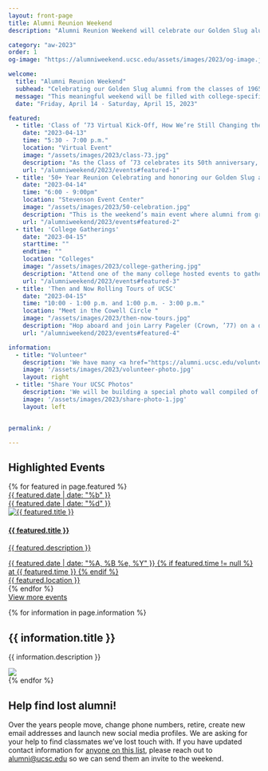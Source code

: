 ```yaml
---
layout: front-page
title: Alumni Reunion Weekend
description: "Alumni Reunion Weekend will celebrate our Golden Slug alumni from the classes of 1965-1973."

category: "aw-2023"
order: 1
og-image: "https://alumniweekend.ucsc.edu/assets/images/2023/og-image.jpg"

welcome:
  title: "Alumni Reunion Weekend"
  subhead: "Celebrating our Golden Slug alumni from the classes of 1965-1973."
  message: "This meaningful weekend will be filled with college-specific events and <br/>special moments to honor alumni celebrating their 50th or greater reunion milestones. <br/>We are excited to welcome these pioneers back to UC Santa Cruz for this special weekend."
  date: "Friday, April 14 - Saturday, April 15, 2023"

featured:
  - title: 'Class of ‘73 Virtual Kick-Off, How We’re Still Changing the World'
    date: "2023-04-13"
    time: "5:30 - 7:00 p.m."
    location: "Virtual Event"
    image: "/assets/images/2023/class-73.jpg"
    description: "As the Class of ’73 celebrates its 50th anniversary, classmates will come together to reflect on how they are still changing the world. Hear and share about how the Class of ’73 has been at the forefront of progress over the past 50 years. Come celebrate the transformative impact of fellow classmates and colleagues."
    url: "/alumniweekend/2023/events#featured-1"
  - title: '50+ Year Reunion Celebrating and honoring our Golden Slug alumni from the classes of 1965-1973 Stevenson Events Center'
    date: "2023-04-14"
    time: "6:00 - 9:00pm"
    location: "Stevenson Event Center"
    image: "/assets/images/2023/50-celebration.jpg"
    description: "This is the weekend’s main event where alumni from graduating classes 1965 to 1973 will gather together to celebrate their milestone reunion. Alumni will be presented with the distinct recognition for their part in the history of UC Santa Cruz."
    url: "/alumniweekend/2023/events#featured-2"
  - title: 'College Gatherings'
    date: "2023-04-15"
    starttime: ""
    endtime: ""
    location: "Colleges"
    image: "/assets/images/2023/college-gathering.jpg"
    description: "Attend one of the many college hosted events to gather with classmates from your college in the libraries, dining halls and lounges you once called home. Review the full event listings to see events organized by college."
    url: "/alumniweekend/2023/events#featured-3"
  - title: 'Then and Now Rolling Tours of UCSC'
    date: "2023-04-15"
    time: "10:00 - 1:00 p.m. and 1:00 p.m. - 3:00 p.m."
    location: "Meet in the Cowell Circle "
    image: "/assets/images/2023/then-now-tours.jpg"
    description: "Hop aboard and join Larry Pageler (Crown, ’77) on a driving tour of campus to learn campus history, explore what is new and reminisce about our time as students."
    url: "/alumniweekend/2023/events#featured-4"

information:
  - title: "Volunteer"
    description: 'We have many <a href="https://alumni.ucsc.edu/volunteer/arw-volunteers.html">volunteer opportunities</a> for you to get involved now and during the weekend. <a href="https://docs.google.com/forms/d/e/1FAIpQLSe91dHZ5027XdMNNU__YX4gXrwRCdAH3tKNmfLz6kkxdz5bog/viewform">Sign-up to volunteer</a>.'
    image: '/assets/images/2023/volunteer-photo.jpg'
    layout: right
  - title: "Share Your UCSC Photos"
    description: 'We will be building a special photo wall compiled of images you and your classmates send in from your student days on campus as a student at UCSC. <a href="https://docs.google.com/forms/d/e/1FAIpQLSdO1ruW2zO4p54UZ1XFC4MsGW_ii59kW4brb6PEa3a75GDgeg/viewform?fbzx=-5191569494008880752">Upload your old photos from your time at UCSC as a student for the Alumni Reunion Weekend photo wall.</a>'
    image: '/assets/images/2023/share-photo-1.jpg' 
    layout: left


permalink: /

---
```



<style>
  .page-utilities {
    display: none;
  }
</style>


<section class="heading">
  <h2 class="underline">Highlighted Events</h2>
</section>
<div class="events-card-list fade-out-siblings">
  {% for featured in page.featured %}
    <a class="events-card" href="{{ featured.url }}">
      <div class="events-card-content">
        <div class="date">
          <div class="month">{{ featured.date | date: "%b" }}</div>
          <div class="day">{{ featured.date | date: "%d" }}</div>
        </div>
          <div class="inner">
            <div class="image">
            <img src="{{ featured.image }}" alt="{{ featured.title }}"/>
            </div>
            <div class="card-content">
              <h4 class="header underline">{{ featured.title }}</h4>
              <p class="event-description">{{ featured.description }}</p>
            <div class="tags">
              <span class="topics-title">
                <div class="time">
                <i class="fa fa-clock-o turquiose-text"></i> {{ featured.date | date: "%A, %B %e, %Y" }} {% if featured.time != null %} at {{ featured.time }} {% endif %}
                </div>
                <div class="location">
                  <i class="fa fa-map-marker turquiose-text"></i> {{ featured.location }}
                </div>
              </span>
            </div>
          </div>
        </div>
      </div>
    </a>
  {% endfor %}
</div>

<!-- End three current events: Tag Home to display -->
<div class="more no-border">
  <a href="/alumniweekend/2023/events" class="button primary">
    View more events
  </a>
</div>


{% for information in page.information %}
<section class="content-w-media {{ information.layout }}" style="margin: 0">
  <div class="grid-container large">
    <div class="inner">
      <div class="content">
        <h2 class="underline">{{ information.title }}</h2>
        <p>{{ information.description }}</p>
      </div>
      <div class="media">
          <img src="{{ information.image }}">
      </div>
    </div>
  </div>
</section>
{% endfor %}

<section class="content-centered">
  <div class="grid-container large">
      <h2>Help find lost alumni!</h2>
      <p>Over the years people move, change phone numbers, retire, create new email addresses and launch new social media profiles. We are asking for your help to find classmates we’ve lost touch with. If you have updated contact information for <a href="https://docs.google.com/spreadsheets/d/1_zyvwBJYMLJgws400imNdzGXCeQFGeYgqNrhnuLWTis/edit#gid=0">anyone on this list</a>, please reach out to <a href="mailto:alumni@ucsc.edu?subject=Help%20find%20lost%20alumni">alumni@ucsc.edu</a> so we can send them an invite to the weekend. </p>
      
  </div>
</section>



